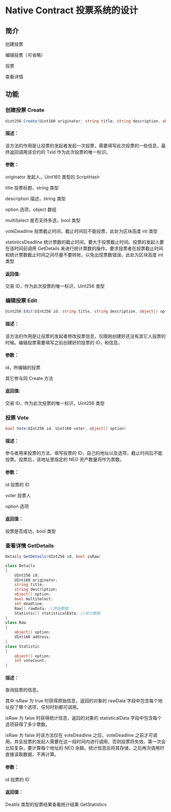 # Native Contract 投票系统的设计

## 简介

创建投票

编辑投票（可省略）

投票

查看详情

## 功能

### 创建投票 Create

```c#
Uint256 Create(Uint160 originator, string title, string description, object[] option, bool multiSelect, int voteDeadline, int statisticsDeadline)
```

#### 描述：

该方法的作用是让投票的发起者发起一次投票，需要填写此次投票的一些信息，最终返回调用该合约的 TxId 作为此次投票的唯一标识。

#### 参数：

originator 发起人，Uint160 类型的 ScriptHash

title 投票标题，string 类型

description 描述，string 类型

option 选项，object 数组

multiSelect 是否支持多选，bool 类型

voteDeadline 投票截止时间，截止时间后不能投票，此处为区块高度 int 类型

statisticsDeadline 统计票数的截止时间，要大于投票截止时间。投票的发起人要在该时间前调用 GetDetails 来进行统计票数的操作。要求投票者在投票截止时间和统计票数截止时间之间尽量不要转账，以免出现票数错误。此处为区块高度 int 类型

#### 返回值:

交易 ID，作为此次投票的唯一标识，Uint256 类型

### 编辑投票 Edit

```c#
Uint256 Edit(UInt256 id, string title, string description, object[] option, bool multiSelect, int voteDeadline, int statisticsDeadline, Uint160)
```

#### 描述：

该方法的作用是让投票的发起者修改投票信息，仅限刚创建好还没有其它人投票的时候。编辑投票需要填写之前创建好的投票的 ID，和信息。

#### 参数：

id，所编辑的投票

其它参与同 Create 方法

#### 返回值:

交易 ID，作为此次投票的唯一标识，Uint256 类型

### 投票 Vote

```c#
bool Vote(UInt256 id, Uint160 voter, object[] option)
```

#### 描述：

参与者用来投票的方法，填写投票的 ID，自己的地址以及选项，截止时间后不能投票。投票后，该地址里指定的 NEO 资产数量将作为票数。

#### 参数：

id 投票的 ID

voter 投票人

option 选项

#### 返回值：

投票是否成功，bool 类型

### 查看详情 GetDetails

```c#
Details GetDetails(UInt256 id, bool isRaw)
```

```c#
class Details
{
    UInt256 id;
    UInt160 originator;
    string title;
    string description;
    object[] option;
    bool multiSelect;
    int deadline;
    Raw[] rawData; //原始数据
    Statistic[] statisticalData; //统计数据
}
class Raw
{
    object[] option;
    UInt160 address;
}
class Statistic
{
    object[] option;
    int voteCount;
}
```

#### 描述：

查询投票的信息。

其中 isRaw 为 true 时获得原始信息，返回的对象的 rawData 字段中包含每个地址投了哪个选项，任何时刻都可调用。

isRaw 为 false 时获得统计信息，返回的对象的 statisticalData 字段中包含每个选项获得了多少票数。

isRaw 为 false 时该方法仅在 voteDeadline 之后，voteDeadline 之前才可调用，并且投票的发起人需要在这一段时间内进行调用，否则投票将失效。第一次会比较复杂，要计算每个地址的 NEO 余额。统计信息后将其存储，之后再次调用时直接读取数据，不再计算。

#### 参数：

id 投票的 ID

#### 返回值：

Deatils 类型的投票结果查看统计结果 GetStatistics






